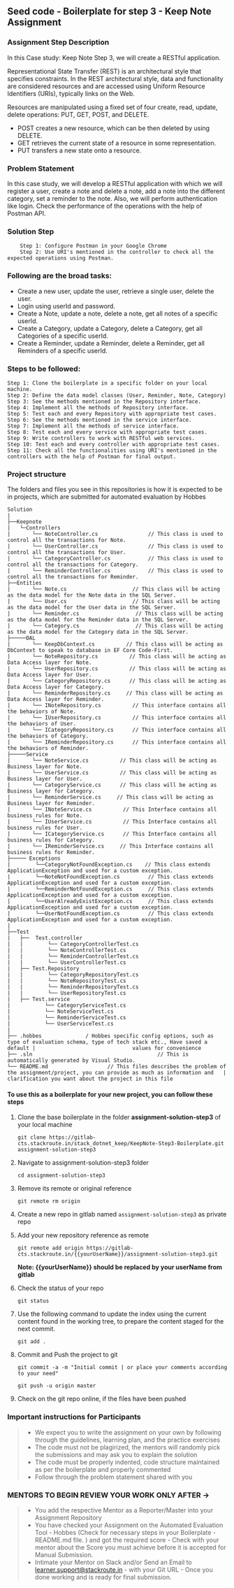 ## Seed code - Boilerplate for step 3 - Keep Note Assignment

### Assignment Step Description

In this Case study: Keep Note Step 3, we will create a RESTful application. 

Representational State Transfer (REST) is an architectural style that specifies constraints. 
In the REST architectural style, data and functionality are considered resources and are accessed using Uniform Resource Identifiers (URIs), typically links on the Web.

Resources are manipulated using a fixed set of four create, read, update, delete operations: PUT, GET, POST, and DELETE. 
 - POST creates a new resource, which can be then deleted by using DELETE. 
 - GET retrieves the current state of a resource in some representation. 
 - PUT transfers a new state onto a resource. 

### Problem Statement

In this case study, we will develop a RESTful application with which we will register a user, create a note and delete a note, add a note into the different category, set a reminder to the note. Also, we will perform authentication like login. Check the performance of the operations with the help of Postman API.

### Solution Step

        Step 1: Configure Postman in your Google Chrome
        Step 2: Use URI's mentioned in the controller to check all the expected operations using Postman.

### Following are the broad tasks:

 - Create a new user, update the user, retrieve a single user, delete the user.
 - Login using userId and password.
 - Create a Note, update a note,  delete a note, get all notes of a specific userId.
 - Create a Category, update a Category,  delete a Category, get all Categories of a specific userId.
 - Create a Reminder, update a Reminder,  delete a Reminder, get all Reminders of a specific userId.
 

### Steps to be followed:

    Step 1: Clone the boilerplate in a specific folder on your local machine.
    Step 2: Define the data model classes (User, Reminder, Note, Category)
    Step 3: See the methods mentioned in the Repository interface.
    Step 4: Implement all the methods of Repository interface.
    Step 5: Test each and every Repository with appropriate test cases.
    Step 6: See the methods mentioned in the service interface.
    Step 7: Implement all the methods of service interface.
    Step 8: Test each and every service with appropriate test cases.
    Step 9: Write controllers to work with RESTful web services. 
    Step 10: Test each and every controller with appropriate test cases.
    Step 11: Check all the functionalities using URI's mentioned in the controllers with the help of Postman for final output.

### Project structure

The folders and files you see in this repositories is how it is expected to be in projects, which are submitted for automated evaluation by Hobbes

    Solution
	|
	├──Keepnote
	|	└─Controllers
	|		└── NoteController.cs 		         // This class is used to control all the transactions for Note.
    |	    └── UserController.cs 		         // This class is used to control all the transactions for User.
    |		└── CategoryController.cs 		     // This class is used to control all the transactions for Category.
    |		└── ReminderController.cs 		     // This class is used to control all the transactions for Reminder.
    ├──Entities
	|		└── Note.cs                    	// This class will be acting as the data model for the Note data in the SQL Server. 
    |		└── User.cs                    	// This class will be acting as the data model for the User data in the SQL Server.
    |		└── Reminder.cs                  // This class will be acting as the data model for the Reminder data in the SQL Server.
    |		└── Category.cs                  // This class will be acting as the data model for the Category data in the SQL Server.
    ├─────DAL
    |       └── KeepDbContext.cs          // This class will be acting as DbContext to speak to database in EF Core Code-First. 
    |       └── NoteRepository.cs          // This class will be acting as Data Access layer for Note. 
    |       └── UserRepository.cs          // This class will be acting as Data Access layer for User. 
    |       └── CategoryRepository.cs      // This class will be acting as Data Access layer for Category. 
    |       └── ReminderRepository.cs     // This class will be acting as Data Access layer for Reminder. 
    |       └── INoteRepository.cs          // This interface contains all the behaviors of Note. 
    |       └── IUserRepository.cs          // This interface contains all the behaviors of User. 
    |       └── ICategoryRepository.cs      // This interface contains all the behaviors of Category. 
    |       └── IReminderRepository.cs      // This interface contains all the behaviors of Reminder. 
    ├─────Service
    |       └── NoteService.cs          // This class will be acting as Business layer for Note. 
    |       └── UserService.cs          // This class will be acting as Business layer for User. 
    |       └── CategoryService.cs      // This class will be acting as Business layer for Category. 
    |       └── ReminderService.cs     // This class will be acting as Business layer for Reminder. 
    |       └── INoteService.cs          // This Interface contains all business rules for Note. 
    |       └── IUserService.cs          // This Interface contains all business rules for User. 
    |       └── ICategoryService.cs      // This Interface contains all business rules for Category. 
    |       └── IReminderService.cs     // This Interface contains all business rules for Reminder.
    ├───── Exceptions
    |        └──CategoryNotFoundException.cs    // This class extends ApplicationException and used for a custom exception. 
    |        └──NoteNotFoundException.cs         // This class extends ApplicationException and used for a custom exception. 
    |        └──ReminderNotFoundException.cs     // This class extends ApplicationException and used for a custom exception. 
    |        └──UserAlreadyExistException.cs     // This class extends ApplicationException and used for a custom exception. 
    |        └──UserNotFoundException.cs         // This class extends ApplicationException and used for a custom exception. 
	|
	├──Test
	|	├──  Test.controller                  
    |   |        └── CategoryControllerTest.cs
    |   |        └── NoteControllerTest.cs
    |   |        └── ReminderControllerTest.cs
    |   |        └── UserControllerTest.cs
    |   ├── Test.Repository
    |   |        └── CategoryRepositoryTest.cs
    |   |        └── NoteRepositoryTest.cs
    |   |        └── ReminderRepositoryTest.cs
    |   |        └── UserRepositoryTest.cs
    |   ├── Test.service
    |           └── CategoryServiceTest.cs
    |           └── NoteServiceTest.cs
    |           └── ReminderServiceTest.cs
    |           └── UserServiceTest.cs
	|
	├── .hobbes              / Hobbes specific config options, such as type of evaluation schema, type of tech stack etc., Have saved a default |                               values for convenience
	├── .sln			                            // This is automatically generated by Visual Studio.
	└── README.md  		            // This files describes the problem of the assignment/project, you can provide as much as information and   |                                    clarification you want about the project in this file
    

#### To use this as a boilerplate for your new project, you can follow these steps

1. Clone the base boilerplate in the folder **assignment-solution-step3** of your local machine
     
    `git clone https://gitlab-cts.stackroute.in/stack_dotnet_keep/KeepNote-Step3-Boilerplate.git assignment-solution-step3`

2. Navigate to assignment-solution-step3 folder

    `cd assignment-solution-step3`

3. Remove its remote or original reference

     `git remote rm origin`

4. Create a new repo in gitlab named `assignment-solution-step3` as private repo

5. Add your new repository reference as remote

     `git remote add origin https://gitlab-cts.stackroute.in/{{yourUserName}}/assignment-solution-step3.git`

     **Note: {{yourUserName}} should be replaced by your userName from gitlab**

5. Check the status of your repo 
     
     `git status`

6. Use the following command to update the index using the current content found in the working tree, to prepare the content staged for the next commit.

     `git add .`
 
7. Commit and Push the project to git

     `git commit -a -m "Initial commit | or place your comments according to your need"`

     `git push -u origin master`

8. Check on the git repo online, if the files have been pushed

### Important instructions for Participants
> - We expect you to write the assignment on your own by following through the guidelines, learning plan, and the practice exercises
> - The code must not be plagirized, the mentors will randomly pick the submissions and may ask you to explain the solution
> - The code must be properly indented, code structure maintained as per the boilerplate and properly commented
> - Follow through the problem statement shared with you

### MENTORS TO BEGIN REVIEW YOUR WORK ONLY AFTER ->
> - You add the respective Mentor as a Reporter/Master into your Assignment Repository
> - You have checked your Assignment on the Automated Evaluation Tool - Hobbes (Check for necessary steps in your Boilerplate - README.md file. ) and got the required score - Check with your mentor about the Score you must achieve before it is accepted for Manual Submission.
> - Intimate your Mentor on Slack and/or Send an Email to learner.support@stackroute.in - with your Git URL - Once you done working and is ready for final submission.